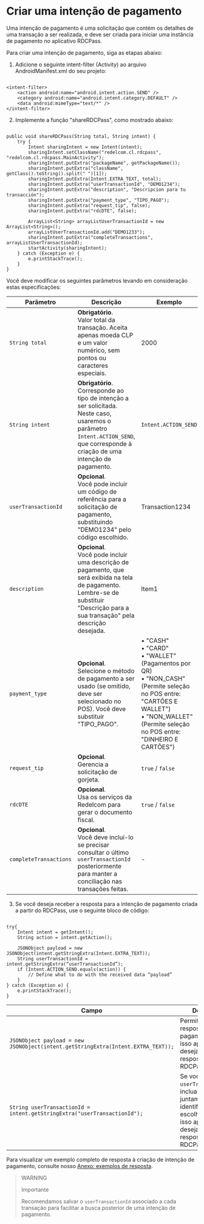 # Criar uma intenção de pagamento

Uma intenção de pagamento é uma solicitação que contém os detalhes de uma transação a ser realizada, e deve ser criada para iniciar uma instância de pagamento no aplicativo RDCPass.

Para criar uma intenção de pagamento, siga as etapas abaixo:

1. Adicione o seguinte intent-filter (Activity) ao arquivo AndroidManifest.xml do seu projeto:

```android

<intent-filter> 
	<action android:name="android.intent.action.SEND" /> 
	<category android:name="android.intent.category.DEFAULT" /> 
	<data android:mimeType="text/*" /> 
</intent-filter>

```

2. Implemente a função "shareRDCPass", como mostrado abaixo:

```android

public void shareRDCPass(String total, String intent) { 
	try { 
		Intent sharingIntent = new Intent(intent); 
		sharingIntent.setClassName("redelcom.cl.rdcpass", "redelcom.cl.rdcpass.MainActivity"); 
		sharingIntent.putExtra("packageName", getPackageName()); 
		sharingIntent.putExtra("className", getClass().toString().split(" ")[1]); 
		sharingIntent.putExtra(Intent.EXTRA_TEXT, total); 
		sharingIntent.putExtra("userTransactionId", "DEMO1234");
		sharingIntent.putExtra("description", "Descripcion para tu transacción");
		sharingIntent.putExtra("payment_type", "TIPO_PAGO");
		sharingIntent.putExtra("request_tip", false);
		sharingIntent.putExtra("rdcDTE", false);

		ArrayList<String> arrayListUserTransactionId = new ArrayList<String>(); 
		arrayListUserTransactionId.add("DEMO1233"); 
		sharingIntent.putExtra("completeTransactions", arrayListUserTransactionId);
		startActivity(sharingIntent); 
	} catch (Exception e) { 
		e.printStackTrace(); 
	} 
}

```

Você deve modificar os seguintes parâmetros levando em consideração estas especificações:


| Parâmetro          | Descrição                                                                                          | Exemplo         | Tipo         |
|-------------------|------------------------------------------------------------------------------------------------------|-----------------|--------------|
| `String total`    | **Obrigatório**. <br>Valor total da transação. Aceita apenas moeda CLP e um valor numérico, sem pontos ou caracteres especiais. | 2000            | String       |
| `String intent`   | **Obrigatório**. <br>Corresponde ao tipo de intenção a ser solicitada. Neste caso, usaremos o parâmetro `Intent.ACTION_SEND`, que corresponde à criação de uma intenção de pagamento. | `Intent.ACTION_SEND` | String |
| `userTransactionId` | **Opcional**. <br>Você pode incluir um código de referência para a solicitação de pagamento, substituindo "DEMO1234" pelo código escolhido. | Transaction1234 | Alfanumérico |
| `description`     | **Opcional**. <br>Você pode incluir uma descrição de pagamento, que será exibida na tela de pagamento. Lembre-se de substituir "Descrição para a sua transação" pela descrição desejada. | Item1           | Alfanumérico |
| `payment_type`    | **Opcional**. <br>Selecione o método de pagamento a ser usado (se omitido, deve ser selecionado no POS). Você deve substituir "TIPO_PAGO". | • "CASH" <br>• "CARD" <br>• "WALLET" (Pagamentos por QR) <br>• "NON_CASH" (Permite seleção no POS entre: "CARTÕES E WALLET") <br>• "NON_WALLET" (Permite seleção no POS entre: "DINHEIRO E CARTÕES") | Alfanumérico |
| `request_tip`     | **Opcional**. <br>Gerencia a solicitação de gorjeta. | `true` / `false` | Booleano. O padrão é `false`. |
| `rdcDTE`          | **Opcional**. <br>Usa os serviços da Redelcom para gerar o documento fiscal. | `true` / `false` | Booleano. O padrão é `false`. |
| `completeTransactions` | **Opcional**. <br>Você deve incluí-lo se precisar consultar o último `userTransactionId` posteriormente para manter a conciliação nas transações feitas. | - | Alfanumérico |

3. Se você deseja receber a resposta para a intenção de pagamento criada a partir do RDCPass, use o seguinte bloco de código:

```android

try{ 
	Intent intent = getIntent(); 
	String action = intent.getAction(); 

	JSONObject payload = new JSONObject(intent.getStringExtra(Intent.EXTRA_TEXT)); 
	String userTransactionId = intent.getStringExtra(“userTransactionId”); 
	if (Intent.ACTION_SEND.equals(action)) { 
		// Define what to do with the received data “payload” 
	} 
} catch (Exception e) { 
	e.printStackTrace(); 
}

```


| Campo  | Descrição |
|---|---|
| `JSONObject payload = new JSONObject(intent.getStringExtra(Intent.EXTRA_TEXT));` | Permite receber a resposta de pagamento. Use isso apenas se desejar receber a resposta do RDCPass. |
| `String userTransactionId = intent.getStringExtra("userTransactionId");` | Se você usou um `userTransactionId`, inclua este campo juntamente com o identificador escolhido. Use isso apenas se desejar receber a resposta do RDCPass. |

Para visualizar um exemplo completo de resposta à criação de intenção de pagamento, consulte nosso [Anexo: exemplos de resposta](/developers/pt/docs/redelcom/additional-content/response-examples).

> WARNING 
> 
> Importante
> 
> Recomendamos salvar o `userTransactionId` associado a cada transação para facilitar a busca posterior de uma intenção de pagamento.
